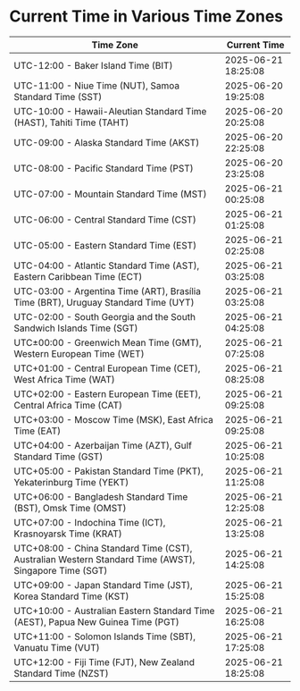 # Current Time in Various Time Zones

| Time Zone | Current Time |
|-----------|--------------|
| UTC-12:00 - Baker Island Time (BIT) | 2025-06-21 18:25:08 |
| UTC-11:00 - Niue Time (NUT), Samoa Standard Time (SST) | 2025-06-20 19:25:08 |
| UTC-10:00 - Hawaii-Aleutian Standard Time (HAST), Tahiti Time (TAHT) | 2025-06-20 20:25:08 |
| UTC-09:00 - Alaska Standard Time (AKST) | 2025-06-20 22:25:08 |
| UTC-08:00 - Pacific Standard Time (PST) | 2025-06-20 23:25:08 |
| UTC-07:00 - Mountain Standard Time (MST) | 2025-06-21 00:25:08 |
| UTC-06:00 - Central Standard Time (CST) | 2025-06-21 01:25:08 |
| UTC-05:00 - Eastern Standard Time (EST) | 2025-06-21 02:25:08 |
| UTC-04:00 - Atlantic Standard Time (AST), Eastern Caribbean Time (ECT) | 2025-06-21 03:25:08 |
| UTC-03:00 - Argentina Time (ART), Brasília Time (BRT), Uruguay Standard Time (UYT) | 2025-06-21 03:25:08 |
| UTC-02:00 - South Georgia and the South Sandwich Islands Time (SGT) | 2025-06-21 04:25:08 |
| UTC±00:00 - Greenwich Mean Time (GMT), Western European Time (WET) | 2025-06-21 07:25:08 |
| UTC+01:00 - Central European Time (CET), West Africa Time (WAT) | 2025-06-21 08:25:08 |
| UTC+02:00 - Eastern European Time (EET), Central Africa Time (CAT) | 2025-06-21 09:25:08 |
| UTC+03:00 - Moscow Time (MSK), East Africa Time (EAT) | 2025-06-21 09:25:08 |
| UTC+04:00 - Azerbaijan Time (AZT), Gulf Standard Time (GST) | 2025-06-21 10:25:08 |
| UTC+05:00 - Pakistan Standard Time (PKT), Yekaterinburg Time (YEKT) | 2025-06-21 11:25:08 |
| UTC+06:00 - Bangladesh Standard Time (BST), Omsk Time (OMST) | 2025-06-21 12:25:08 |
| UTC+07:00 - Indochina Time (ICT), Krasnoyarsk Time (KRAT) | 2025-06-21 13:25:08 |
| UTC+08:00 - China Standard Time (CST), Australian Western Standard Time (AWST), Singapore Time (SGT) | 2025-06-21 14:25:08 |
| UTC+09:00 - Japan Standard Time (JST), Korea Standard Time (KST) | 2025-06-21 15:25:08 |
| UTC+10:00 - Australian Eastern Standard Time (AEST), Papua New Guinea Time (PGT) | 2025-06-21 16:25:08 |
| UTC+11:00 - Solomon Islands Time (SBT), Vanuatu Time (VUT) | 2025-06-21 17:25:08 |
| UTC+12:00 - Fiji Time (FJT), New Zealand Standard Time (NZST) | 2025-06-21 18:25:08 |
